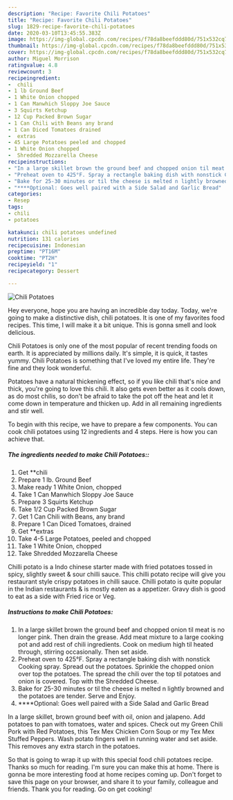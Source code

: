 ```yaml
---
description: "Recipe: Favorite Chili Potatoes"
title: "Recipe: Favorite Chili Potatoes"
slug: 1829-recipe-favorite-chili-potatoes
date: 2020-03-10T13:45:55.383Z
image: https://img-global.cpcdn.com/recipes/f78da8beefddd80d/751x532cq70/chili-potatoes-recipe-main-photo.jpg
thumbnail: https://img-global.cpcdn.com/recipes/f78da8beefddd80d/751x532cq70/chili-potatoes-recipe-main-photo.jpg
cover: https://img-global.cpcdn.com/recipes/f78da8beefddd80d/751x532cq70/chili-potatoes-recipe-main-photo.jpg
author: Miguel Morrison
ratingvalue: 4.8
reviewcount: 3
recipeingredient:
-  chili
- 1 lb Ground Beef
- 1 White Onion chopped
- 1 Can Manwhich Sloppy Joe Sauce
- 3 Squirts Ketchup
- 12 Cup Packed Brown Sugar
- 1 Can Chili with Beans any brand
- 1 Can Diced Tomatoes drained
-  extras
- 45 Large Potatoes peeled and chopped
- 1 White Onion chopped
-  Shredded Mozzarella Cheese
recipeinstructions:
- "In a large skillet brown the ground beef and chopped onion til meat is no longer pink. Then drain the grease. Add meat mixture to a large cooking pot and add rest of chili ingredients. Cook on medium high til heated through, stirring occasionally. Then set aside."
- "Preheat oven to 425°F. Spray a rectangle baking dish with nonstick Cooking spray. Spread out the potatoes. Sprinkle the chopped onion over top the potatoes. The spread the chili over the top til potatoes and onion is covered. Top with the Shredded Cheese."
- "Bake for 25-30 minutes or til the cheese is melted n lightly browned and the potatoes are tender. Serve and Enjoy."
- "****Optional: Goes well paired with a Side Salad and Garlic Bread"
categories:
- Resep
tags:
- chili
- potatoes

katakunci: chili potatoes undefined
nutrition: 131 calories
recipecuisine: Indonesian
preptime: "PT16M"
cooktime: "PT2H"
recipeyield: "1"
recipecategory: Dessert

---
```



![Chili Potatoes](https://img-global.cpcdn.com/recipes/f78da8beefddd80d/751x532cq70/chili-potatoes-recipe-main-photo.jpg)

Hey everyone, hope you are having an incredible day today. Today, we're going to make a distinctive dish, chili potatoes. It is one of my favorites food recipes. This time, I will make it a bit unique. This is gonna smell and look delicious.

Chili Potatoes is only one of the most popular of recent trending foods on earth. It is appreciated by millions daily. It's simple, it is quick, it tastes yummy. Chili Potatoes is something that I've loved my entire life. They're fine and they look wonderful.

Potatoes have a natural thickening effect, so if you like chili that&#39;s nice and thick, you&#39;re going to love this chili. It also gets even better as it cools down, as do most chilis, so don&#39;t be afraid to take the pot off the heat and let it come down in temperature and thicken up. Add in all remaining ingredients and stir well.


To begin with this recipe, we have to prepare a few components. You can cook chili potatoes using 12 ingredients and 4 steps. Here is how you can achieve that.

##### The ingredients needed to make Chili Potatoes::

1. Get  **chili
1. Prepare 1 lb. Ground Beef
1. Make ready 1 White Onion, chopped
1. Take 1 Can Manwhich Sloppy Joe Sauce
1. Prepare 3 Squirts Ketchup
1. Take 1/2 Cup Packed Brown Sugar
1. Get 1 Can Chili with Beans, any brand
1. Prepare 1 Can Diced Tomatoes, drained
1. Get  **extras
1. Take 4-5 Large Potatoes, peeled and chopped
1. Take 1 White Onion, chopped
1. Take  Shredded Mozzarella Cheese


Chilli potato is a Indo chinese starter made with fried potatoes tossed in spicy, slightly sweet &amp; sour chilli sauce. This chilli potato recipe will give you restaurant style crispy potatoes in chilli sauce. Chilli potato is quite popular in the Indian restaurants &amp; is mostly eaten as a appetizer. Gravy dish is good to eat as a side with Fried rice or Veg. 

##### Instructions to make Chili Potatoes:

1. In a large skillet brown the ground beef and chopped onion til meat is no longer pink. Then drain the grease. Add meat mixture to a large cooking pot and add rest of chili ingredients. Cook on medium high til heated through, stirring occasionally. Then set aside.
1. Preheat oven to 425°F. Spray a rectangle baking dish with nonstick Cooking spray. Spread out the potatoes. Sprinkle the chopped onion over top the potatoes. The spread the chili over the top til potatoes and onion is covered. Top with the Shredded Cheese.
1. Bake for 25-30 minutes or til the cheese is melted n lightly browned and the potatoes are tender. Serve and Enjoy.
1. ****Optional: Goes well paired with a Side Salad and Garlic Bread


In a large skillet, brown ground beef with oil, onion and jalapeno. Add potatoes to pan with tomatoes, water and spices. Check out my Green Chili Pork with Red Potatoes, this Tex Mex Chicken Corn Soup or my Tex Mex Stuffed Peppers. Wash potato fingers well in running water and set aside. This removes any extra starch in the potatoes. 

So that is going to wrap it up with this special food chili potatoes recipe. Thanks so much for reading. I'm sure you can make this at home. There is gonna be more interesting food at home recipes coming up. Don't forget to save this page on your browser, and share it to your family, colleague and friends. Thank you for reading. Go on get cooking!
